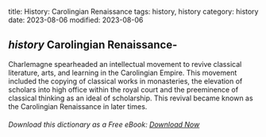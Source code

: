 title: History: Carolingian Renaissance
tags: history, history
category: history
date: 2023-08-06
modified: 2023-08-06

## _history_  Carolingian Renaissance-
Charlemagne spearheaded an
intellectual movement to revive classical literature, arts, and
learning in the Carolingian Empire.   This movement included the
copying of classical works in monasteries, the elevation of scholars
into high office within the royal court and the preeminence of
classical thinking as an ideal of scholarship.   This revival
became known as the Carolingian Renaissance in later times.


###### Download *this* dictionary as a Free eBook: [Download Now]({static}static/SerfHistoryDictionary.pdf)

